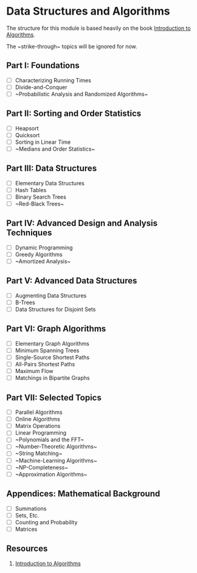 # Data Structures and Algorithms

The structure for this module is based heavily on the book [Introduction to Algorithms](https://a.co/d/gmwJrs7).

The ~strike-through~ topics will be ignored for now.

## Part I: Foundations

- [ ] Characterizing Running Times
- [ ] Divide-and-Conquer
- [ ] ~Probabilistic Analysis and Randomized Algorithms~

## Part II: Sorting and Order Statistics

- [ ] Heapsort
- [ ] Quicksort
- [ ] Sorting in Linear Time
- [ ] ~Medians and Order Statistics~

## Part III: Data Structures

- [ ] Elementary Data Structures
- [ ] Hash Tables
- [ ] Binary Search Trees
- [ ] ~Red-Black Trees~

## Part IV: Advanced Design and Analysis Techniques

- [ ] Dynamic Programming
- [ ] Greedy Algorithms
- [ ] ~Amortized Analysis~

## Part V: Advanced Data Structures

- [ ] Augmenting Data Structures
- [ ] B-Trees
- [ ] Data Structures for Disjoint Sets

## Part VI: Graph Algorithms

- [ ] Elementary Graph Algorithms
- [ ] Minimum Spanning Trees
- [ ] Single-Source Shortest Paths
- [ ] All-Pairs Shortest Paths
- [ ] Maximum Flow
- [ ] Matchings in Bipartite Graphs

## Part VII: Selected Topics

- [ ] Parallel Algorithms
- [ ] Online Algorithms
- [ ] Matrix Operations
- [ ] Linear Programming
- [ ] ~Polynomials and the FFT~
- [ ] ~Number-Theoretic Algorithms~
- [ ] ~String Matching~
- [ ] ~Machine-Learning Algorithms~
- [ ] ~NP-Completeness~
- [ ] ~Approximation Algorithms~

## Appendices: Mathematical Background

- [ ] Summations
- [ ] Sets, Etc.
- [ ] Counting and Probability
- [ ] Matrices

## Resources

1. [Introduction to Algorithms](https://a.co/d/gmwJrs7)
